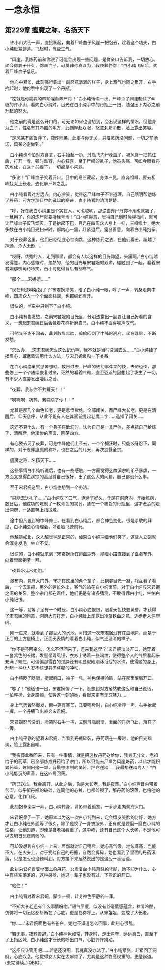 # 一念永恒 
 ## 第229章 瘟魔之称，名扬天下
     许小山大吼一声，直接跃起，向着尸峰血子风崖一把抱去，趁着这个功夫，白小纯赶紧逃遁，飞起时，有些生气。

    “风崖，我炼药前和你说了可能会出现一些问题，是你亲口告诉我，一切放心，如今你要干什么，你虽血子，可莫非你真以为，我夜葬怕你！”白小纯飞起后，向着尸峰血子低吼。

    他心中紧张，此刻强行装出一副怒意满满的样子，身上煞气也随之散开，右手抬起时，他的手中出现了一个丹瓶。

    “这就是你需要的四阶逆血养尸丹！”白小纯话语一出，尸峰血子风崖制住了纠缠的许小山，看向白小纯时，目光在白小纯手中的丹瓶上一扫，勉强压下内心之前升起的怒火。

    他之前的确是这么开口的，可无论如何也没想到，会出现这样的情况，但他身为血子，性格有其冷酷的地方，此刻眯起双眼，怒意刹那消散，脸上露出笑容。

    “是风某有些鲁莽了，夜葬师弟，此事与你无关，只要灵药没问题，一切之前承诺，风某必定做到。”

    白小纯也不怕对方食言，右手抬起一扔，丹瓶飞向尸峰血子，被风崖一把抓住后，打开一看，顿时动容，内心狂喜，至于尸峰的乱子，他虽头痛，可如今眼看丹药炼成，在这个前提下，一切都是小问题。

    “多谢！”尸峰血子笑着开口，目中的寒芒藏起，身体一晃，直奔祖峰，要去祖峰找太上长老，去化解尸峰之乱。

    白小纯看着对方远去，内心冷笑，觉得这尸峰血子不讲道理，自己明明帮他炼了丹药，可方才那目中的藏起的寒芒，白小纯看的清清楚楚。

    “哼，好在我白小纯虽是个实在人，可也聪明，那逆血养尸丹你不用也就罢了，一旦用了，你的炼尸就要听我号令！”白小纯得意，觉得自己到时候弹指间，就可让尸峰血子灰飞烟灭，于是抬起下巴，目光在四周众人身上一扫，三峰修士，绝大多数在白小纯目光扫来时，都内心一震，赶紧退后，露出善意，向着白小纯抱拳。

    对于夜葬这里，他们已经彻底心惊肉跳，这种炼药之法，在他们看去，超越了神通，杀人无形……

    “哎呀，优秀的人，走到哪里，都会有人以这样的目光仰望，头痛啊。”白小纯越发得意，内心感慨时，忽然的，他的目光与宋君婉的双眸，碰触到了一起，看着宋君婉那嘴角的冷笑，白小纯觉得背后有些寒气。

    “那个……宋姐姐……”

    “现在知道叫姐姐了？”宋君婉冷笑，瞪了白小纯一眼，哼了一声，转身走向中峰，四周众人一个个面面相觑，也都纷纷离开。

    很快的，半空中只剩下了白小纯。

    白小纯有些发愁，之前宋君婉的目光里，分明透露出一副要让自己好看的含义，一想起宋君婉日后会换着花样折磨自己，白小纯不由得唉声叹气。

    可他又不能不回去，此刻愁眉苦脸，偷偷回到了中峰的洞府，坐在那里，不断发愁。

    “怎么办……这宋君婉怎么这么记仇啊，我不就是当时没回去么……”白小纯揉了揉眉心，琢磨着该用什么方法，与宋君婉缓和一下关系。

    在白小纯这里冥思苦想时，数日过去，尸峰的致幻事件来的快，去的也快，那些修士一个个陆续恢复过来，茫然的看着四周，直至逐渐的回想起了发生了一切，有不少人直接发出凄厉之音。

    “夜葬，我与你不共戴天！！”

    “啊啊啊，夜葬，我要杀了你！！”

    尤其是那几个血色长老，更是悲愤欲绝，全部闭关，而尸峰大长老，更是在清醒后，仰天悲呼，从此不能有人在其面前提起老鹰二字……选择了闭关……

    这还不算什么，有一个弟子在致幻时，认为自己是一具尸体，差点把自己给炼了，清醒后，他凄惨的声音，回荡四方。

    有心要去灭了夜葬，可是中峰他们上不去，一个个抓狂时，只能咬牙忍下，同样的，对于夜葬瘟魔的称呼，也在之后的几天，再次震慑全宗。

    瘟魔之称，名扬天下……

    这些事情白小纯听说后，也有一些感触，一方面觉得这血溪宗的弟子暴虐，一方面又觉得血溪宗的高层对自己很好，出了这么大的问题，自己都没什么事。

    至于宋君婉这里，白小纯也想到一个办法。

    “只能去送礼了……”白小纯叹了口气，琢磨了好久，于是在洞府内，开始炼药，数日后，他成功的炼制了一枚青色的灵药，装在一个粉色的丹瓶里，这才忐忑的走出洞府，一路直奔上指区域。

    途中但凡遇到的中峰修士，在看到白小纯后，都会神色变化，很是恭敬的拜见，白小纯没心情理会，冷着脸飞速前行。

    他越是如此，众人越觉得是正常的，如果白小纯冲着他们笑了，这些人立刻就会浑身发毛，坐立不安。

    很快的，白小纯就来到了宋君婉所在的血湖外，顺着小路直接到了血瀑布外，向着里面抱拳一拜。

    “夜葬求见宋姐姐。”

    瀑布内，洞府大门外，守护在这里的两个童子，此刻都目光一凝，相互看了看后，一个去禀报，另外的连忙外出，客气的站在白小纯面前，对于白小纯与宋君婉之间的关系，整个宗门都在谣传，他们更是有诸多猜测，不敢得罪白小纯，生怕白小纯记恨。

    这一等，就等了足有一个时辰，白小纯心底恨恨，眼看天色快要黄昏，才获得了宋君婉的同意，洞府大门打开，白小纯脸上却露出冷酷铁血之意，迈步走入洞府内。

    刚一进来，就看到了那巨大的水池，可惜这一次宋君婉没有在血池内，而是于正厅的上方座椅上，正面无表情的看着白小纯，似气还没消的样子。

    “你不是不回来么，怎么不但回来了，还来我这里？”宋君婉淡淡开口，她穿着一套紫色的长裙，发髻带着凤钗，衣衫上绣着一些暗纹，使得整个人的气质看起来充满了端庄，可偏偏那雪白的颈脖还有明显似刚刚沐浴后的水珠，使得她的身上，升起一种让人忍不住想要去征服的冲动。

    白小纯眨了眨眼，挺起胸口，袖子一甩，神色保持冷酷，站在那里皱眉开口。

    “够了！”他话语一出，宋君婉愣了一下，没想到对方居然敢这么和自己说话，一拍座椅，全身震颤，使得这一刻的她，看起来更有无穷魅力……

    身上气势轰然爆发，目中更有寒芒，正要喝斥时，白小纯冷哼一声，右手抬起一挥，一个丹瓶飞出直奔宋君婉。

    宋君婉怒气没消，冷笑时右手一挥，立刻丹瓶崩溃，里面的丹药飞出，落在了一旁。

    白小纯平静的望着宋君婉，当看到丹瓶碎裂，丹药落在一旁时，他的目光黯淡，脸上露出自嘲。

    “我夜葬此番回来，只有一件事情，就是把这枚丹药送给你，我身无分文，老祖给予的药草，已全部炼成丹药给了宗门，所以只能去尸峰为风崖炼药，以此才能积累药草，炼制出这一颗，我最想炼制的灵药，把它送给……我最想送给的人！”白小纯低沉的声音，在这四周回荡。

    “药已送出，我会离开，从此之后，你是大长老，我是夜葬。”白小纯声音内带着苦涩，似乎那丹瓶的破碎，连同他的心神，也都碎裂了，那丹药的滚落，也将他的心意，化作飞灰。

    此刻抱拳深深一拜，白小纯转身，背影带着孤寞，一步步走向洞府大门。

    宋君婉呆了一下，她原本以为这一次白小纯到来，定会嬉皮笑脸的讨好，她方才让白小纯在外面等了很久，除了是换了一身衣服外，还有就是要磨一磨白小纯的性格，让他知道，即便是被老祖看重了，这中峰，还有自己这个大长老，不是他可以去明目张胆调戏的。

    可却没想到白小纯一上来，居然就对自己喝斥，她心高气傲，地位尊高，岂能不火，在火头上，对于扔给自己的丹瓶，自然会挥碎，她也看到了里面的丹药滚落，只是怎么也没预料到，对方接下来居然说出的是这么一番话语。

    此刻宋君婉看着地面上的丹药，又看着白小纯萧瑟的背影，她不知为什么，心中有些空落落的，这种感觉，她这一辈子也没有过，下意识的开口。

    “站住！”

    白小纯背对着宋君婉，脚步一顿，转身神色平静的一拜。

    “不知大长老还有什么事情吩咐。”语气平缓，似没有丝毫情感蕴含，神情冷酷，仿佛将一切记忆都斩断在了心底，更是在称呼上，从宋姐姐，变成了大长老。

    “你……”宋君婉面色有些苍白，她也不知道怎么回事，此刻心很乱。

    “若无事，夜葬告辞。”白小纯神色如常，转身时，走出洞府，远远离去，直至下了上指区域，白小纯这才长长的呼出口气，心脏怦怦跳动。

    “这招应该管用吧……若是还没用，我就真没办法了。”白小纯紧张，赶紧回了洞府，心底叹息，他觉得女人实在太麻烦了，尤其是这种位高权重的，更是霸道。(未完待续。) 
QBIQU